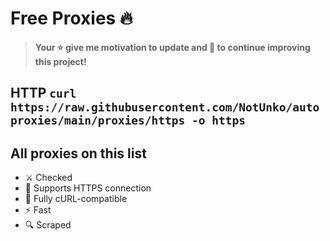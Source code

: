 # Free Proxies 🔥

> **Your ⭐ give me motivation to update and 💪 to continue improving this project!**

## HTTP `curl https://raw.githubusercontent.com/NotUnko/autoproxies/main/proxies/https -o https`


## All proxies on this list
* ⚔️ Checked
* 🔐 Supports HTTPS connection
* 🔗 Fully cURL-compatible
* ⚡ Fast
* 🔍 Scraped
